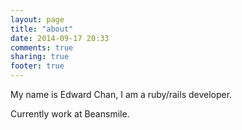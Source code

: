 ```yaml
---
layout: page
title: "about"
date: 2014-09-17 20:33
comments: true
sharing: true
footer: true
---
```


My name is Edward Chan, I am a ruby/rails developer.

Currently work at Beansmile.
